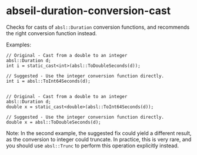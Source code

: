 abseil-duration-conversion-cast
===============================

Checks for casts of `absl::Duration` conversion functions, and
recommends the right conversion function instead.

Examples:

    // Original - Cast from a double to an integer
    absl::Duration d;
    int i = static_cast<int>(absl::ToDoubleSeconds(d));

    // Suggested - Use the integer conversion function directly.
    int i = absl::ToInt64Seconds(d);


    // Original - Cast from a double to an integer
    absl::Duration d;
    double x = static_cast<double>(absl::ToInt64Seconds(d));

    // Suggested - Use the integer conversion function directly.
    double x = absl::ToDoubleSeconds(d);

Note: In the second example, the suggested fix could yield a different
result, as the conversion to integer could truncate. In practice, this
is very rare, and you should use `absl::Trunc` to perform this operation
explicitly instead.
